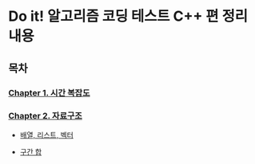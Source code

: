 # Do it! 알고리즘 코딩 테스트 C++ 편 정리 내용


## 목차

### [Chapter 1. 시간 복잡도](https://github.com/JeHeeYu/Book-Reviews/tree/main/Algorithm/Do%20it!%20%EC%95%8C%EA%B3%A0%EB%A6%AC%EC%A6%98%20%EC%BD%94%EB%94%A9%20%ED%85%8C%EC%8A%A4%ED%8A%B8%20C%2B%2B%20%ED%8E%B8/Chapter%201.%20%EC%8B%9C%EA%B0%84%20%EB%B3%B5%EC%9E%A1%EB%8F%84)

### [Chapter 2. 자료구조](https://github.com/JeHeeYu/Book-Reviews/tree/main/Algorithm/Do%20it!%20%EC%95%8C%EA%B3%A0%EB%A6%AC%EC%A6%98%20%EC%BD%94%EB%94%A9%20%ED%85%8C%EC%8A%A4%ED%8A%B8%20C%2B%2B%20%ED%8E%B8/Chapter%202.%20%EC%9E%90%EB%A3%8C%EA%B5%AC%EC%A1%B0)

- [배열, 리스트, 벡터](https://github.com/JeHeeYu/Book-Reviews/tree/main/Algorithm/Do%20it!%20%EC%95%8C%EA%B3%A0%EB%A6%AC%EC%A6%98%20%EC%BD%94%EB%94%A9%20%ED%85%8C%EC%8A%A4%ED%8A%B8%20C%2B%2B%20%ED%8E%B8/Chapter%202.%20%EC%9E%90%EB%A3%8C%EA%B5%AC%EC%A1%B0/%EB%B0%B0%EC%97%B4%2C%20%EB%A6%AC%EC%8A%A4%ED%8A%B8%2C%20%EB%B2%A1%ED%84%B0)

- [구간 합](https://github.com/JeHeeYu/Book-Reviews/tree/main/Algorithm/Do%20it!%20%EC%95%8C%EA%B3%A0%EB%A6%AC%EC%A6%98%20%EC%BD%94%EB%94%A9%20%ED%85%8C%EC%8A%A4%ED%8A%B8%20C%2B%2B%20%ED%8E%B8/Chapter%202.%20%EC%9E%90%EB%A3%8C%EA%B5%AC%EC%A1%B0/%EA%B5%AC%EA%B0%84%20%ED%95%A9)
